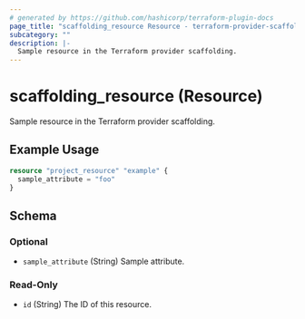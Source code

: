 ```yaml
---
# generated by https://github.com/hashicorp/terraform-plugin-docs
page_title: "scaffolding_resource Resource - terraform-provider-scaffolding"
subcategory: ""
description: |-
  Sample resource in the Terraform provider scaffolding.
---
```


# scaffolding_resource (Resource)

Sample resource in the Terraform provider scaffolding.

## Example Usage

```terraform
resource "project_resource" "example" {
  sample_attribute = "foo"
}
```

<!-- schema generated by tfplugindocs -->
## Schema

### Optional

- `sample_attribute` (String) Sample attribute.

### Read-Only

- `id` (String) The ID of this resource.


